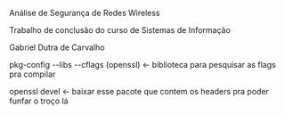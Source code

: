 Análise de Segurança de Redes Wireless

Trabalho de conclusão do curso de Sistemas de Informação

Gabriel Dutra de Carvalho

pkg-config --libs --cflags (openssl) <- biblioteca para pesquisar as flags pra compilar

openssl devel <- baixar esse pacote que contem os headers pra poder funfar o troço lá
